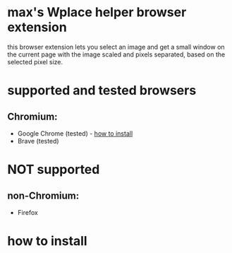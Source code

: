 # max's Wplace helper browser extension
this browser extension lets you select an image and get a small window on the current page with the image scaled and pixels separated, based on the selected pixel size.

# supported and tested browsers
## Chromium:
  - Google Chrome (tested) - [how to install](readmes/chromium_google_chrome.md)
  - Brave (tested)

# NOT supported
## non-Chromium:
  - Firefox

# how to install